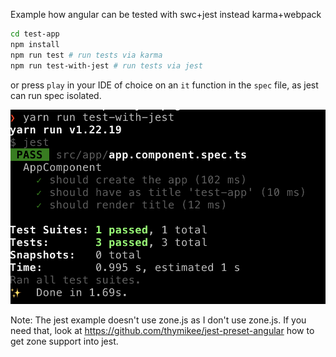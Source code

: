 Example how angular can be tested with swc+jest instead karma+webpack

```sh
cd test-app
npm install
npm run test # run tests via karma 
npm run test-with-jest # run tests via jest 
```

or press `play` in your IDE of choice on an `it` function in the `spec` file, as jest can run spec isolated.

![jest-screenshot.png](jest-screenshot.png)

Note: The jest example doesn't use zone.js as I don't use zone.js. If you need that, look at
https://github.com/thymikee/jest-preset-angular how to get zone support into jest. 
